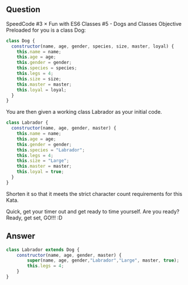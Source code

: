 ## Question
SpeedCode #3 × Fun with ES6 Classes #5 - Dogs and Classes
Objective
Preloaded for you is a class Dog:

``` javascript 
class Dog {
  constructor(name, age, gender, species, size, master, loyal) {
    this.name = name;
    this.age = age;
    this.gender = gender;
    this.species = species;
    this.legs = 4;
    this.size = size;
    this.master = master;
    this.loyal = loyal;
  }
}
```
You are then given a working class Labrador as your initial code.

``` javascript
class Labrador {
  constructor(name, age, gender, master) {
    this.name = name;
    this.age = age;
    this.gender = gender;
    this.species = "Labrador";
    this.legs = 4;
    this.size = "Large";
    this.master = master;
    this.loyal = true;
  }
}
```
Shorten it so that it meets the strict character count requirements for this Kata.

Quick, get your timer out and get ready to time yourself. Are you ready? Ready, get set, GO!!! :D

## Answer
``` javascript 
class Labrador extends Dog {
    constructor(name, age, gender, master) {
        super(name, age, gender,"Labrador","Large", master, true);
        this.legs = 4;
    }
}
```
